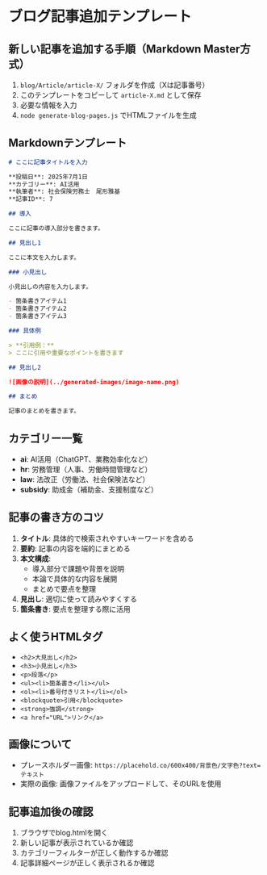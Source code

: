 # ブログ記事追加テンプレート

## 新しい記事を追加する手順（Markdown Master方式）

1. `blog/Article/article-X/` フォルダを作成（Xは記事番号）
2. このテンプレートをコピーして `article-X.md` として保存
3. 必要な情報を入力
4. `node generate-blog-pages.js` でHTMLファイルを生成

## Markdownテンプレート

```markdown
# ここに記事タイトルを入力

**投稿日**: 2025年7月1日  
**カテゴリー**: AI活用  
**執筆者**: 社会保険労務士　尾形雅基  
**記事ID**: 7

## 導入

ここに記事の導入部分を書きます。

## 見出し1

ここに本文を入力します。

### 小見出し

小見出しの内容を入力します。

- 箇条書きアイテム1
- 箇条書きアイテム2
- 箇条書きアイテム3

### 具体例

> **引用例：**  
> ここに引用や重要なポイントを書きます

## 見出し2

![画像の説明](../generated-images/image-name.png)

## まとめ

記事のまとめを書きます。
```

## カテゴリー一覧

- **ai**: AI活用（ChatGPT、業務効率化など）
- **hr**: 労務管理（人事、労働時間管理など）
- **law**: 法改正（労働法、社会保険法など）
- **subsidy**: 助成金（補助金、支援制度など）

## 記事の書き方のコツ

1. **タイトル**: 具体的で検索されやすいキーワードを含める
2. **要約**: 記事の内容を端的にまとめる
3. **本文構成**:
   - 導入部分で課題や背景を説明
   - 本論で具体的な内容を展開
   - まとめで要点を整理
4. **見出し**: 適切に使って読みやすくする
5. **箇条書き**: 要点を整理する際に活用

## よく使うHTMLタグ

- `<h2>大見出し</h2>`
- `<h3>小見出し</h3>`
- `<p>段落</p>`
- `<ul><li>箇条書き</li></ul>`
- `<ol><li>番号付きリスト</li></ol>`
- `<blockquote>引用</blockquote>`
- `<strong>強調</strong>`
- `<a href="URL">リンク</a>`

## 画像について

- プレースホルダー画像: `https://placehold.co/600x400/背景色/文字色?text=テキスト`
- 実際の画像: 画像ファイルをアップロードして、そのURLを使用

## 記事追加後の確認

1. ブラウザでblog.htmlを開く
2. 新しい記事が表示されているか確認
3. カテゴリーフィルターが正しく動作するか確認
4. 記事詳細ページが正しく表示されるか確認